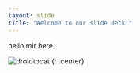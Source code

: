 ```yaml
---
layout: slide
title: "Welcome to our slide deck!"
---
```


hello mir here

![droidtocat](https://octodex.github.com/images/droidtocat.png)
{: .center}

